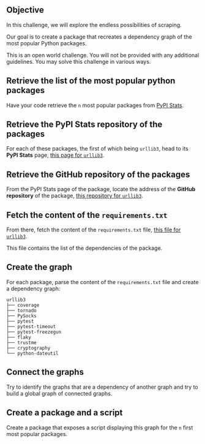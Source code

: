 
## Objective

In this challenge, we will explore the endless possibilities of scraping.

Our goal is to create a package that recreates a dependency graph of the most popular Python packages.

This is an open world challenge. You will not be provided with any additional guidelines. You may solve this challenge in various ways.

## Retrieve the list of the most popular python packages

Have your code retrieve the `n` most popular packages from [PyPI Stats](https://pypistats.org/).

## Retrieve the PyPI Stats repository of the packages

For each of these packages, the first of which being `urllib3`, head to its **PyPI Stats** page, [this page for `urllib3`](https://pypistats.org/packages/urllib3).

## Retrieve the GitHub repository of the packages

From the PyPI Stats page of the package, locate the address of the **GitHub repository** of the package, [this repository for `urllib3`](https://github.com/urllib3/urllib3).

## Fetch the content of the `requirements.txt`

From there, fetch the content of the `requirements.txt` file, [this file for `urllib3`](https://github.com/urllib3/urllib3/blob/main/dev-requirements.txt).

This file contains the list of the dependencies of the package.

## Create the graph

For each package, parse the content of the `requirements.txt` file and create a dependency graph:

```
urllib3
├── coverage
├── tornado
├── PySocks
├── pytest
├── pytest-timeout
├── pytest-freezegun
├── flaky
├── trustme
├── cryptography
└── python-dateutil
```

## Connect the graphs

Try to identify the graphs that are a dependency of another graph and try to build a global graph of connected graphs.

## Create a package and a script

Create a package that exposes a script displaying this graph for the `n` first most popular packages.
